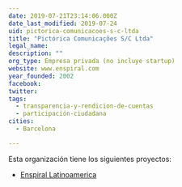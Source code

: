 ```yaml
---
date: 2019-07-21T23:14:06.000Z
date_last_modified: 2019-07-24
uid: pictorica-comunicacoes-s-c-ltda
title: "Pictórica Comunicações S/C Ltda"
legal_name: 
description: ""
org_type: Empresa privada (no incluye startup)
website: www.enspiral.com
year_founded: 2002
facebook: 
twitter: 
tags:
  - transparencia-y-rendicion-de-cuentas
  - participación-ciudadana
cities: 
  - Barcelona

---
```


Esta organización tiene los siguientes proyectos:

- [Enspiral Latinoamerica](/proyectos/enspiral-latinoamerica)
